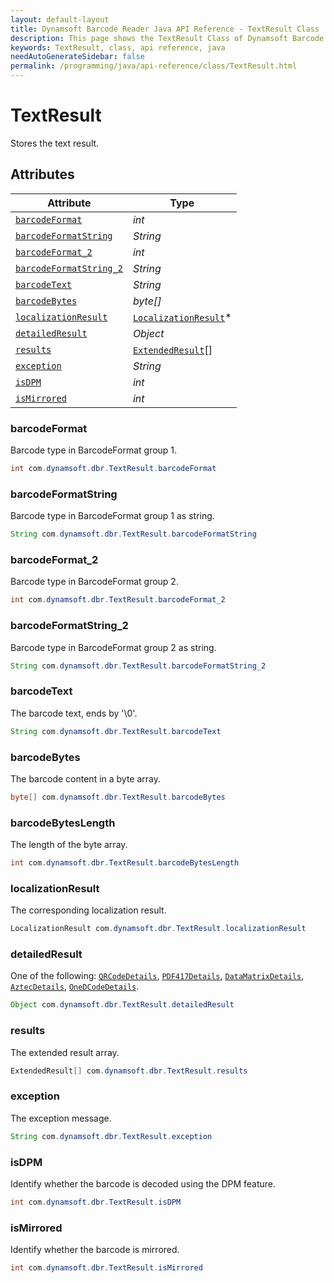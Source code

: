 ```yaml
---
layout: default-layout
title: Dynamsoft Barcode Reader Java API Reference - TextResult Class
description: This page shows the TextResult Class of Dynamsoft Barcode Reader for Java SDK API Reference.
keywords: TextResult, class, api reference, java
needAutoGenerateSidebar: false
permalink: /programming/java/api-reference/class/TextResult.html
---
```



# TextResult
Stores the text result.
  

## Attributes
  
| Attribute | Type |
|---------- | ---- |
| [`barcodeFormat`](#barcodeformat) | *int* |
| [`barcodeFormatString`](#barcodeformatstring) | *String* |
| [`barcodeFormat_2`](#barcodeformat_2) | *int* |
| [`barcodeFormatString_2`](#barcodeformatstring_2) | *String* |
| [`barcodeText`](#barcodetext) | *String* |
| [`barcodeBytes`](#barcodebytes) | *byte\[\]* |
| [`localizationResult`](#localizationresult) | [`LocalizationResult`](LocalizationResult.md)\* |
| [`detailedResult`](#detailedresult) | *Object* |
| [`results`](#results) | [`ExtendedResult`](ExtendedResult.md)\[\] |
| [`exception`](#exception) | *String* |
| [`isDPM`](#isdpm) | *int* |
| [`isMirrored`](#ismirrored) | *int* |


### barcodeFormat
Barcode type in BarcodeFormat group 1.
```java
int com.dynamsoft.dbr.TextResult.barcodeFormat
```

### barcodeFormatString
Barcode type in BarcodeFormat group 1 as string.
```java
String com.dynamsoft.dbr.TextResult.barcodeFormatString
```

### barcodeFormat_2
Barcode type in BarcodeFormat group 2.
```java
int com.dynamsoft.dbr.TextResult.barcodeFormat_2
```

### barcodeFormatString_2
Barcode type in BarcodeFormat group 2 as string.
```java
String com.dynamsoft.dbr.TextResult.barcodeFormatString_2
```

### barcodeText
The barcode text, ends by '\0'.
```java
String com.dynamsoft.dbr.TextResult.barcodeText
```

### barcodeBytes
The barcode content in a byte array.
```java
byte[] com.dynamsoft.dbr.TextResult.barcodeBytes
```

### barcodeBytesLength
The length of the byte array.
```java
int com.dynamsoft.dbr.TextResult.barcodeBytesLength
```

### localizationResult
The corresponding localization result.
```java
LocalizationResult com.dynamsoft.dbr.TextResult.localizationResult
```

### detailedResult
One of the following: [`QRCodeDetails`](QRCodeDetails.md), [`PDF417Details`](PDF417Details.md), [`DataMatrixDetails`](DataMatrixDetails.md), [`AztecDetails`](AztecDetails.md), [`OneDCodeDetails`](OneDCodeDetails.md).
```java
Object com.dynamsoft.dbr.TextResult.detailedResult
```

### results
The extended result array.
```java
ExtendedResult[] com.dynamsoft.dbr.TextResult.results
```

### exception
The exception message.
```java
String com.dynamsoft.dbr.TextResult.exception
```

### isDPM
Identify whether the barcode is decoded using the DPM feature.
```java
int com.dynamsoft.dbr.TextResult.isDPM
```

### isMirrored
Identify whether the barcode is mirrored.
```java
int com.dynamsoft.dbr.TextResult.isMirrored
```
